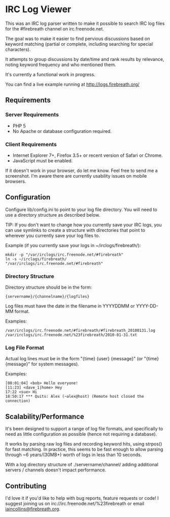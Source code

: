 IRC Log Viewer
=============

This was an IRC log parser written to make it possible to search IRC log files
for the #firebreath channel on irc.freenode.net.

The goal was to make it easier to find pervious discussions based on keyword
matching (partial or complete, including searching for special characters).

It attempts to group discussions by date/time and rank results by relevance,
noting keyword frequency and who mentioned them.

It's currently a functional work in progress.

You can find a live example running at http://logs.firebreath.org/


Requirements
-------

### Server Requirements
- PHP 5
- No Apache or database configuration required.


### Client Requirements
- Internet Explorer 7+, Firefox 3.5+ or recent version of Safari or Chrome.
- JavaScript must be enabled.


If it doesn't work in your browser, do let me know. Feel free to send me a
screenshot. I'm aware there are currently usability issues on mobile browsers.


Configuration
-------

Configure lib/config.ini to point to your log file directory. You will need
to use a directory structure as described below.

TIP: If you don't want to change how you currently save your IRC logs, you can
use symlinks to create a structure with directories that point to wherever
you currently save your log files to.

Example (if you currently save your logs in ~/irclogs/firebreath/):

	mkdir -p "/var/irclogs/irc.freenode.net/#firebreath"
	ln -s ~/irclogs/firebreath/ "/var/irclogs/irc.freenode.net/#firebreath"

### Directory Structure

Directory structure should be in the form:

	{servername}/{channelname}/{logfiles}
	
Log files must have the date in the filename in YYYYDDMM or YYYY-DD-MM format.

Examples:

	/var/irclogs/irc.freenode.net/#firebreath/#firebreath_20100131.log
	/var/irclogs/irc.freenode.net/%23firebreath/2010-01-31.txt


### Log File Format

Actual log lines must be in the form "{time} {user} {message}" (or 
"{time} {message}" for system messages).

Examples:

	[08:01:04] <bob> Hello everyone!
	[11:23] <dave_1|home> Hey
	17:22 <sue> Hi 
	18:50:17 *** Quits: Alex (~alex@host) (Remote host closed the connection)


Scalability/Performance
-------

It's been designed to support a range of log file formats, and specifically to
need as little configuration as possible (hence not requiring a database).

It works by parsing raw log files and recording keyword hits, using strpos() 
for fast matching. In practice, this seems to be fast enough to allow parsing
through ~6 years/(30MB+) worth of logs in less than 10 seconds.

With a log directory structure of ./servername/channel/ adding additional 
servers / channels doesn't impact performance.


Contributing
-------

I'd love it if you'd like to help with bug reports, feature requests or code!
I suggest joining us on irc://irc.freenode.net/%23firebreath or email 
<iaincollins@firebreath.org>.

